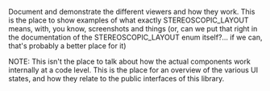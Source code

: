 Document and demonstrate the different viewers and how they work. This is the place to
show examples of what exactly STEREOSCOPIC_LAYOUT means, with, you know, screenshots
and things (or, can we put that right in the documentation of the STEREOSCOPIC_LAYOUT
enum itself?... if we can, that's probably a better place for it)

NOTE: This isn't the place to talk about how the actual components work internally
at a code level. This is the place for an overview of the various UI states, and
how they relate to the public interfaces of this library.
